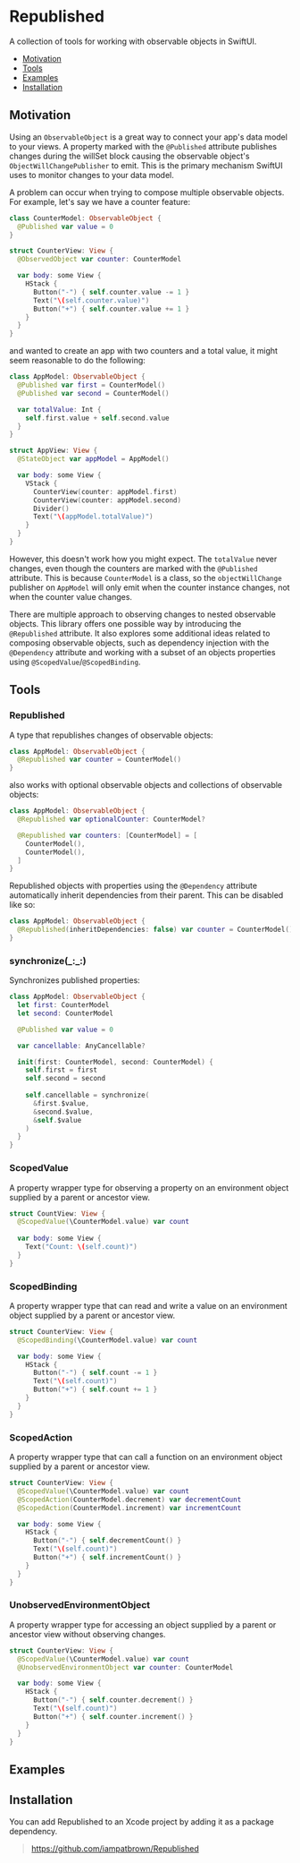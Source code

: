 # Republished

A collection of tools for working with observable objects in SwiftUI. 

* [Motivation](#motivation)
* [Tools](#tools)
* [Examples](#examples)
* [Installation](#installation)


## Motivation

Using an `ObservableObject` is a great way to connect your app's data model to your views. A property marked with the `@Published` attribute publishes changes during the willSet block causing the observable object's `ObjectWillChangePublisher` to emit. This is the primary mechanism SwiftUI uses to monitor changes to your data model.

A problem can occur when trying to compose multiple observable objects. For example, let's say we have a counter feature:

```swift
class CounterModel: ObservableObject {
  @Published var value = 0
}

struct CounterView: View {
  @ObservedObject var counter: CounterModel

  var body: some View {
    HStack {
      Button("-") { self.counter.value -= 1 }
      Text("\(self.counter.value)")
      Button("+") { self.counter.value += 1 }
    }
  }
}
```

and wanted to create an app with two counters and a total value, it might seem reasonable to do the following:

```swift
class AppModel: ObservableObject {
  @Published var first = CounterModel()
  @Published var second = CounterModel()

  var totalValue: Int { 
    self.first.value + self.second.value
  }
}

struct AppView: View {
  @StateObject var appModel = AppModel()

  var body: some View {
    VStack {
      CounterView(counter: appModel.first)
      CounterView(counter: appModel.second)
      Divider()
      Text("\(appModel.totalValue)")
    }
  }
}
```

However, this doesn't work how you might expect. The `totalValue` never changes, even though the counters are marked with the `@Published` attribute. This is because `CounterModel` is a class, so the `objectWillChange` publisher on `AppModel` will only emit when the counter instance changes, not when the counter value changes. 

There are multiple approach to observing changes to nested observable objects. This library offers one possible way by introducing the `@Republished` attribute. It also explores some additional ideas related to composing observable objects, such as dependency injection with the `@Dependency` attribute and working with a subset of an objects properties using `@ScopedValue`/`@ScopedBinding`.

## Tools

### Republished

A type that republishes changes of observable objects:

```swift
class AppModel: ObservableObject {
  @Republished var counter = CounterModel()
}
```

also works with optional observable objects and collections of observable objects:

```swift
class AppModel: ObservableObject {
  @Republished var optionalCounter: CounterModel?

  @Republished var counters: [CounterModel] = [
    CounterModel(),
    CounterModel(),
  ]
}
```

Republished objects with properties using the `@Dependency` attribute automatically inherit dependencies from their parent. This can be disabled like so:

```swift
class AppModel: ObservableObject {
  @Republished(inheritDependencies: false) var counter = CounterModel()
}
```

### synchronize(\_:\_:)

Synchronizes published properties:

```swift
class AppModel: ObservableObject {
  let first: CounterModel
  let second: CounterModel

  @Published var value = 0

  var cancellable: AnyCancellable?

  init(first: CounterModel, second: CounterModel) {
    self.first = first
    self.second = second
    
    self.cancellable = synchronize(
      &first.$value,
      &second.$value,
      &self.$value
    )
  }
}
```

### ScopedValue

A property wrapper type for observing a property on an environment object supplied by a parent or ancestor view.

```swift
struct CountView: View {
  @ScopedValue(\CounterModel.value) var count
  
  var body: some View {
    Text("Count: \(self.count)")
  }
}
```

### ScopedBinding

A property wrapper type that can read and write a value on an environment object supplied by a parent or ancestor view.

```swift
struct CounterView: View {
  @ScopedBinding(\CounterModel.value) var count

  var body: some View {
    HStack {
      Button("-") { self.count -= 1 }
      Text("\(self.count)")
      Button("+") { self.count += 1 }
    }
  }
}
```

### ScopedAction

A property wrapper type that can call a function on an environment object supplied by a parent or ancestor view.

```swift
struct CounterView: View {
  @ScopedValue(\CounterModel.value) var count
  @ScopedAction(CounterModel.decrement) var decrementCount
  @ScopedAction(CounterModel.increment) var incrementCount

  var body: some View {
    HStack {
      Button("-") { self.decrementCount() }
      Text("\(self.count)")
      Button("+") { self.incrementCount() }
    }
  }
}
```

### UnobservedEnvironmentObject

A property wrapper type for accessing an object supplied by a parent or ancestor view without observing changes.

```swift
struct CounterView: View {
  @ScopedValue(\CounterModel.value) var count
  @UnobservedEnvironmentObject var counter: CounterModel

  var body: some View {
    HStack {
      Button("-") { self.counter.decrement() }
      Text("\(self.count)")
      Button("+") { self.counter.increment() }
    }
  }
}
```

## Examples

## Installation

You can add Republished to an Xcode project by adding it as a package dependency.

> https://github.com/iampatbrown/Republished
